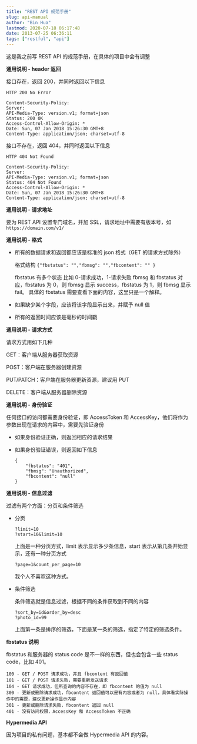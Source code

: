 ```yaml
---
title: "REST API 规范手册"
slug: api-manual
author: "Bin Hua"
lastmod: 2020-07-18 06:17:48
date: 2013-07-25 06:36:11
tags: ["restful", "api"]
---
```


这是我之前写 REST API 的规范手册，在具体的项目中会有调整

**通用说明 - header 返回**

接口存在，返回 200，并同时返回以下信息

```
HTTP 200 No Error

Content-Security-Policy:
Server:
API-Media-Type: version.v1; format=json
Status: 200 OK
Access-Control-Allow-Origin: *
Date: Sun, 07 Jan 2018 15:26:30 GMT+8
Content-Type: application/json; charset=utf-8
```

接口不存在，返回 404，并同时返回以下信息

```
HTTP 404 Not Found

Content-Security-Policy:
Server:
API-Media-Type: version.v1; format=json
Status: 404 Not Found
Access-Control-Allow-Origin: *
Date: Sun, 07 Jan 2018 15:26:30 GMT+8
Content-Type: application/json; charset=utf-8
```

**通用说明 - 请求地址**

要为 REST API 设置专门域名，并加 SSL，请求地址中需要有版本号，如 `https://domain.com/v1/`

**通用说明 - 格式**

- 所有的数据请求和返回都应该是标准的 json 格式（GET 的请求方式除外）
    
    格式结构 `{"fbstatus": "","fbmsg": "","fbcontent": "" }`

    fbstatus 有多个状态 比如 0-请求成功，1-请求失败 fbmsg 和 fbstatus 对应，fbstatus 为 0，则 fbmsg 显示 success，fbstatus 为 1，则 fbmsg 显示 fail。 具体的 fbstatus 需要查看下面的内容，这里只是一个解释。

- 如果缺少某个字段，应该将该字段显示出来，并赋予 null 值

- 所有的返回时间应该是毫秒的时间戳 

**通用说明 - 请求方式**

请求方式用如下几种

GET：客户端从服务器获取资源

POST：客户端在服务器创建资源

PUT/PATCH：客户端在服务器更新资源，建议用 PUT

DELETE：客户端从服务器删除资源

**通用说明 - 身份验证**

任何接口的访问都需要身份验证，即 AccessToken 和 AccessKey，他们将作为参数出现在请求的内容中，需要先验证身份

- 如果身份验证正确，则返回相应的请求结果

- 如果身份验证错误，则返回如下信息 

    ```
    {
        "fbstatus": "401",
        "fbmsg": "Unauthorized",
        "fbcontent": "null"
    } 
    ```

**通用说明 - 信息过滤**

过滤有两个方面：分页和条件筛选

- 分页

    ```
    ?limit=10
    ?start=10&limit=10
    ```

    上面是一种分页方式，limit 表示显示多少条信息，start 表示从第几条开始显示，还有一种分页方式

    ```
    ?page=1&count_per_page=10
    ```

    我个人不喜欢这种方式。

- 条件筛选

    条件筛选就是信息过滤，根据不同的条件获取到不同的内容

    ```
    ?sort_by=id&order_by=desc
    ?photo_id=99
    ```

    上面第一条是排序的筛选，下面是某一条的筛选，指定了特定的筛选条件。

**fbstatus 说明**

fbstatus 和服务器的 status code 是不一样的东西，但也会包含一些 status code，比如 401。

```
100 - GET / POST 请求成功，并且 fbcontent 有返回值
101 - GET / POST 请求失败，需要重新发送请求
104 - GET 请求成功，但所查询的内容不存在，即 fbcontent 的值为 null
300 - 更新或删除请求成功，fbcontent 返回值可以是有内容或者为 null，具体看实际操作中的需要，建议更新操作显示内容
301 - 更新或删除请求失败，fbcontent 返回 null
401 - 没有访问权限，AccessKey 和 AccessToken 不正确
```

**Hypermedia API**

因为项目的私有问题，基本都不会做 Hypermedia API 的内容。